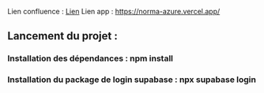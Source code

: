 Lien confluence : [Lien](https://gaetanmoreau.atlassian.net/wiki/spaces/SD/overview)
Lien app : https://norma-azure.vercel.app/

## Lancement du projet :

### Installation des dépendances : npm install 
### Installation du package de login supabase : npx supabase login
